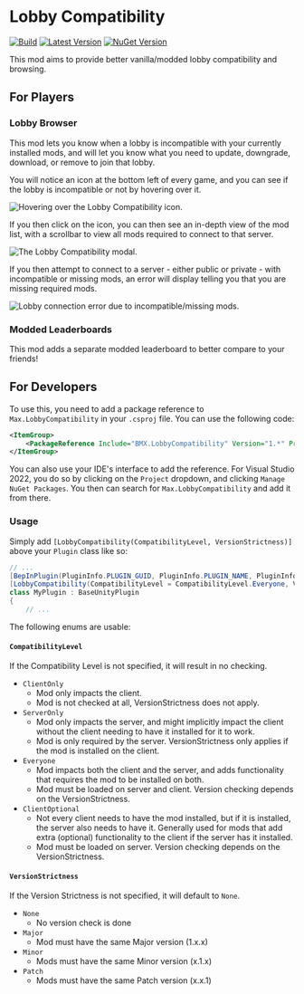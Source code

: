 # Lobby Compatibility

[![Build](https://github.com/MaxWasUnavailable/LobbyCompatibility/actions/workflows/build.yml/badge.svg?branch=master)](https://github.com/MaxWasUnavailable/LobbyCompatibility/actions/workflows/build.yml)
[![Latest Version](https://img.shields.io/thunderstore/v/BMX/LobbyCompatibility?logo=thunderstore&logoColor=white)](https://thunderstore.io/c/lethal-company/p/BMX/LobbyCompatibility)
[![NuGet Version](https://img.shields.io/nuget/v/LethalCompany.LobbyCompatibility?logo=nuget)](https://www.nuget.org/packages/LethalCompany.LobbyCompatibility)

This mod aims to provide better vanilla/modded lobby compatibility and browsing.

## For Players

### Lobby Browser

This mod lets you know when a lobby is incompatible with your currently installed mods, and will let you know what you
need to update, downgrade, download, or remove to join that lobby.

You will notice an icon at the bottom left of every game, and you can see if the lobby is incompatible or not by
hovering over it.

![Hovering over the Lobby Compatibility icon.]()

If you then click on the icon, you can then see an in-depth view of the mod list, with a scrollbar to view all mods
required to connect to that server.

![The Lobby Compatibility modal.]()

If you then attempt to connect to a server - either public or private - with incompatible or missing mods, an error will
display telling you that you are missing required mods.

![Lobby connection error due to incompatible/missing mods.]()

### Modded Leaderboards

This mod adds a separate modded leaderboard to better compare to your friends!

## For Developers

To use this, you need to add a package reference to `Max.LobbyCompatibility` in your `.csproj` file. You can use the
following code:

```xml
<ItemGroup>
    <PackageReference Include="BMX.LobbyCompatibility" Version="1.*" PrivateAssets="all" />
</ItemGroup>
```

You can also use your IDE's interface to add the reference. For Visual Studio 2022, you do so by clicking on
the `Project` dropdown, and clicking `Manage NuGet Packages`. You then can search for `Max.LobbyCompatibility` and add
it from there.

### Usage

Simply add `[LobbyCompatibility(CompatibilityLevel, VersionStrictness)]` above your `Plugin` class like so:

```csharp
// ...
[BepInPlugin(PluginInfo.PLUGIN_GUID, PluginInfo.PLUGIN_NAME, PluginInfo.PLUGIN_VERSION)]
[LobbyCompatibility(CompatibilityLevel = CompatibilityLevel.Everyone, VersionStrictness = VersionStrictness.Minor)]
class MyPlugin : BaseUnityPlugin
{
    // ...
```

The following enums are usable:

#### `CompatibilityLevel`

If the Compatibility Level is not specified, it will result in no checking.

- `ClientOnly`
    - Mod only impacts the client.
    - Mod is not checked at all, VersionStrictness does not apply.
- `ServerOnly`
    - Mod only impacts the server, and might implicitly impact the client without the client needing to have it
      installed for it to work.
    - Mod is only required by the server. VersionStrictness only applies if the mod is installed on the client.
- `Everyone`
    - Mod impacts both the client and the server, and adds functionality that requires the mod to be installed on both.
    - Mod must be loaded on server and client. Version checking depends on the VersionStrictness.
- `ClientOptional`
    - Not every client needs to have the mod installed, but if it is installed, the server also needs to have it.
      Generally used for mods that add extra (optional) functionality to the client if the server has it installed.
    - Mod must be loaded on server. Version checking depends on the VersionStrictness.

#### `VersionStrictness`

If the Version Strictness is not specified, it will default to `None`.

- `None`
    - No version check is done
- `Major`
    - Mod must have the same Major version (1.x.x)
- `Minor`
    - Mods must have the same Minor version (x.1.x)
- `Patch`
    - Mods must have the same Patch version (x.x.1)